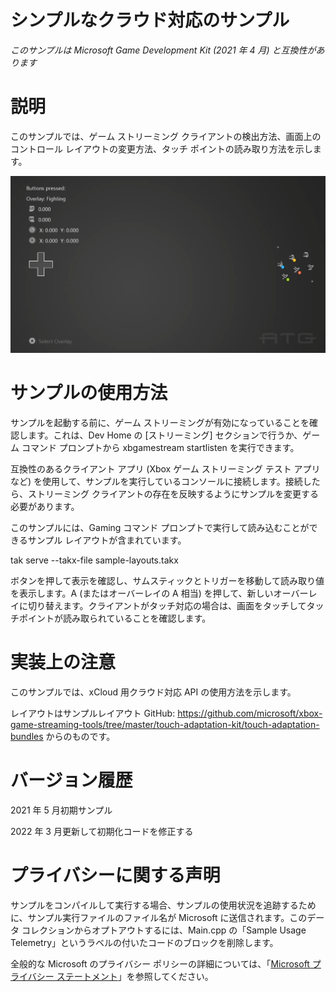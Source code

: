 # シンプルなクラウド対応のサンプル

*このサンプルは Microsoft Game Development Kit (2021 年 4 月)
と互換性があります*

# 説明

このサンプルでは、ゲーム ストリーミング
クライアントの検出方法、画面上のコントロール
レイアウトの変更方法、タッチ ポイントの読み取り方法を示します。

![A screenshot of a computer Description automatically generated with medium confidence](./media/image1.png)

# サンプルの使用方法

サンプルを起動する前に、ゲーム
ストリーミングが有効になっていることを確認します。これは、Dev Home の
\[ストリーミング\] セクションで行うか、ゲーム コマンド プロンプトから
xbgamestream startlisten を実行できます。

互換性のあるクライアント アプリ (Xbox ゲーム ストリーミング テスト
アプリなど)
を使用して、サンプルを実行しているコンソールに接続します。接続したら、ストリーミング
クライアントの存在を反映するようにサンプルを変更する必要があります。

このサンプルには、Gaming コマンド
プロンプトで実行して読み込むことができるサンプル
レイアウトが含まれています。

tak serve \--takx-file sample-layouts.takx

ボタンを押して表示を確認し、サムスティックとトリガーを移動して読み取り値を表示します。A
(またはオーバーレイの A 相当)
を押して、新しいオーバーレイに切り替えます。クライアントがタッチ対応の場合は、画面をタッチしてタッチポイントが読み取られていることを確認します。

# 実装上の注意

このサンプルでは、xCloud 用クラウド対応 API の使用方法を示します。

レイアウトはサンプルレイアウト GitHub:
<https://github.com/microsoft/xbox-game-streaming-tools/tree/master/touch-adaptation-kit/touch-adaptation-bundles>
からのものです。

# バージョン履歴

2021 年 5 月初期サンプル

2022 年 3 月更新して初期化コードを修正する

# プライバシーに関する声明

サンプルをコンパイルして実行する場合、サンプルの使用状況を追跡するために、サンプル実行ファイルのファイル名が
Microsoft に送信されます。このデータ
コレクションからオプトアウトするには、Main.cpp の「Sample Usage
Telemetry」というラベルの付いたコードのブロックを削除します。

全般的な Microsoft のプライバシー ポリシーの詳細については、「[Microsoft
プライバシー
ステートメント](https://privacy.microsoft.com/en-us/privacystatement/)」を参照してください。
